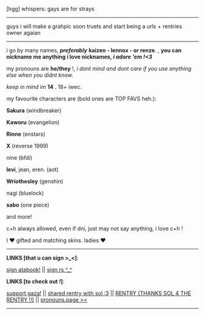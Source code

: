 [hgg] whispers: gays are for strays 

---

guys i will make a grahpic soon truets and start being a urls + rentries owner agaian

--- 

i go by many names, ***preferably*** **kaizen - lennox - or renze**.  , **you can nickname me anything i love nicknames, *i adore 'em !<3***

my pronouns are **he/they** !, *i dont mind and dont care if you use anything else when you didnt know.*

*keep in mind* im **14** . 18+ iwec.



my favourite characters are (bold ones are TOP FAVS heh.):

**Sakura** (windbreaker)

**Kaworu** (evangelion)

**Rinne** (enstars)

**X** (reverse 1999)

nine (bfdi)

**levi**, jean, eren. (aot)

**Wriothesley** (genshin)

nagi (bluelock)

**sabo** (one piece)

and more!


c+h always allowed, even if dni, just may not say anything, i love c+h !

I ❤️ gifted and matching skins. ladies ❤️


---
**LINKS [that u can sign >_<]**:

 [sign atabook!](https://callmeyourangel.atabook.org/)
||
[sign rs ^_^](https://retrospring.net/@lennxoxp)

**LINKS [to check out *!*]**:

[support gaza!](https://rentry.co/hearts4gaza)
||
[shared rentry with sol :3](https://rentry.co/sharedbetweengays)
||
[RENTRY (THANKS SOL 4 THE RENTRY !!)](https://rentry.co/kai-angel)
||
[pronouns.page ><](https://en.pronouns.page/@angelz-kai)


---

